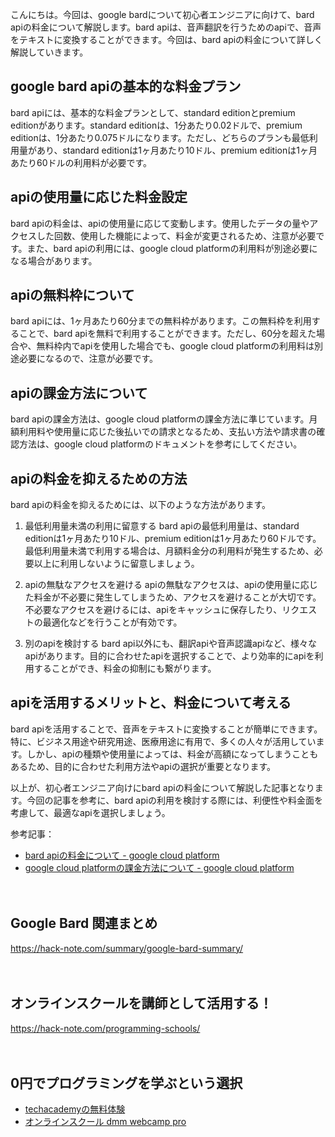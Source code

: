<!--
title: 【google】bard apiの料金について
tags: google,bard,api,price
id: 
private: false
-->

こんにちは。今回は、google bardについて初心者エンジニアに向けて、bard apiの料金について解説します。bard apiは、音声翻訳を行うためのapiで、音声をテキストに変換することができます。今回は、bard apiの料金について詳しく解説していきます。

## google bard apiの基本的な料金プラン
bard apiには、基本的な料金プランとして、standard editionとpremium editionがあります。standard editionは、1分あたり0.02ドルで、premium editionは、1分あたり0.075ドルになります。ただし、どちらのプランも最低利用量があり、standard editionは1ヶ月あたり10ドル、premium editionは1ヶ月あたり60ドルの利用料が必要です。

## apiの使用量に応じた料金設定
bard apiの料金は、apiの使用量に応じて変動します。使用したデータの量やアクセスした回数、使用した機能によって、料金が変更されるため、注意が必要です。また、bard apiの利用には、google cloud platformの利用料が別途必要になる場合があります。

## apiの無料枠について
bard apiには、1ヶ月あたり60分までの無料枠があります。この無料枠を利用することで、bard apiを無料で利用することができます。ただし、60分を超えた場合や、無料枠内でapiを使用した場合でも、google cloud platformの利用料は別途必要になるので、注意が必要です。

## apiの課金方法について
bard apiの課金方法は、google cloud platformの課金方法に準じています。月額利用料や使用量に応じた後払いでの請求となるため、支払い方法や請求書の確認方法は、google cloud platformのドキュメントを参考にしてください。

## apiの料金を抑えるための方法
bard apiの料金を抑えるためには、以下のような方法があります。

1. 最低利用量未満の利用に留意する
bard apiの最低利用量は、standard editionは1ヶ月あたり10ドル、premium editionは1ヶ月あたり60ドルです。最低利用量未満で利用する場合は、月額料金分の利用料が発生するため、必要以上に利用しないように留意しましょう。

2. apiの無駄なアクセスを避ける
apiの無駄なアクセスは、apiの使用量に応じた料金が不必要に発生してしまうため、アクセスを避けることが大切です。不必要なアクセスを避けるには、apiをキャッシュに保存したり、リクエストの最適化などを行うことが有効です。

3. 別のapiを検討する
bard api以外にも、翻訳apiや音声認識apiなど、様々なapiがあります。目的に合わせたapiを選択することで、より効率的にapiを利用することができ、料金の抑制にも繋がります。

## apiを活用するメリットと、料金について考える
bard apiを活用することで、音声をテキストに変換することが簡単にできます。特に、ビジネス用途や研究用途、医療用途に有用で、多くの人々が活用しています。しかし、apiの種類や使用量によっては、料金が高額になってしまうこともあるため、目的に合わせた利用方法やapiの選択が重要となります。

以上が、初心者エンジニア向けにbard apiの料金について解説した記事となります。今回の記事を参考に、bard apiの利用を検討する際には、利便性や料金面を考慮して、最適なapiを選択しましょう。

参考記事：
- [bard apiの料金について - google cloud platform](https://cloud.google.com/speech-to-text/pricing?hl=ja)
- [google cloud platformの課金方法について - google cloud platform](https://cloud.google.com/billing/docs/how-to/payment-methods?hl=ja)

　

## Google Bard 関連まとめ
https://hack-note.com/summary/google-bard-summary/

　

## オンラインスクールを講師として活用する！
https://hack-note.com/programming-schools/

　

## 0円でプログラミングを学ぶという選択
- [techacademyの無料体験](//af.moshimo.com/af/c/click?a_id=2612475&amp;p_id=1555&amp;pc_id=2816&amp;pl_id=22706&amp;url=https%3a%2f%2ftechacademy.jp%2fhtmlcss-trial%3futm_source%3dmoshimo%26utm_medium%3daffiliate%26utm_campaign%3dtextad)
- [オンラインスクール dmm webcamp pro](//af.moshimo.com/af/c/click?a_id=2612482&amp;p_id=1363&amp;pc_id=2297&amp;pl_id=39999&amp;guid=on)

